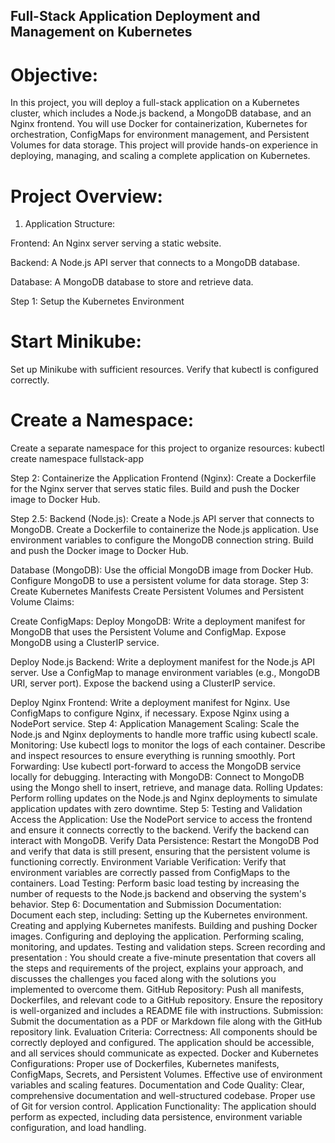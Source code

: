 ## Full-Stack Application Deployment and Management on Kubernetes

# Objective:
In this project, you will deploy a full-stack application on a Kubernetes cluster, which includes a Node.js backend, a MongoDB database, and an Nginx frontend. You will use Docker for containerization, Kubernetes for orchestration, ConfigMaps for environment management, and Persistent Volumes for data storage. This project will provide hands-on experience in deploying, managing, and scaling a complete application on Kubernetes.


# Project Overview:
1. Application Structure:

Frontend:
An Nginx server serving a static website.

Backend:
A Node.js API server that connects to a MongoDB database.

Database:
A MongoDB database to store and retrieve data.

Step 1: Setup the Kubernetes Environment

# Start Minikube:
Set up Minikube with sufficient resources.
Verify that kubectl is configured correctly.

# Create a Namespace:
Create a separate namespace for this project to organize resources:
kubectl create namespace fullstack-app


Step 2: Containerize the Application
Frontend (Nginx):
Create a Dockerfile for the Nginx server that serves static files.
Build and push the Docker image to Docker Hub.




Step 2.5: Backend (Node.js):
Create a Node.js API server that connects to MongoDB.
Create a Dockerfile to containerize the Node.js application.
Use environment variables to configure the MongoDB connection string.
Build and push the Docker image to Docker Hub.

Database (MongoDB):
Use the official MongoDB image from Docker Hub.
Configure MongoDB to use a persistent volume for data storage.
Step 3: Create Kubernetes Manifests
Create Persistent Volumes and Persistent Volume Claims:

Create ConfigMaps: 
Deploy MongoDB:
Write a deployment manifest for MongoDB that uses the Persistent Volume and ConfigMap.
Expose MongoDB using a ClusterIP service.


Deploy Node.js Backend:
Write a deployment manifest for the Node.js API server.
Use a ConfigMap to manage environment variables (e.g., MongoDB URI, server port).
Expose the backend using a ClusterIP service.


Deploy Nginx Frontend:
Write a deployment manifest for Nginx.
Use ConfigMaps to configure Nginx, if necessary.
Expose Nginx using a NodePort service.
Step 4: Application Management
Scaling:
Scale the Node.js and Nginx deployments to handle more traffic using kubectl scale.
Monitoring:
Use kubectl logs to monitor the logs of each container.
Describe and inspect resources to ensure everything is running smoothly.
Port Forwarding:
Use kubectl port-forward to access the MongoDB service locally for debugging.
Interacting with MongoDB:
Connect to MongoDB using the Mongo shell to insert, retrieve, and manage data.
Rolling Updates:
Perform rolling updates on the Node.js and Nginx deployments to simulate application updates with zero downtime.
Step 5: Testing and Validation
Access the Application:
Use the NodePort service to access the frontend and ensure it connects correctly to the backend.
Verify the backend can interact with MongoDB.
Verify Data Persistence:
Restart the MongoDB Pod and verify that data is still present, ensuring that the persistent volume is functioning correctly.
Environment Variable Verification:
Verify that environment variables are correctly passed from ConfigMaps to the containers.
Load Testing:
Perform basic load testing by increasing the number of requests to the Node.js backend and observing the system's behavior.
Step 6: Documentation and Submission
Documentation:
Document each step, including:
Setting up the Kubernetes environment.
Creating and applying Kubernetes manifests.
Building and pushing Docker images.
Configuring and deploying the application.
Performing scaling, monitoring, and updates.
Testing and validation steps.
Screen recording and presentation :
You should create a five-minute presentation that covers all the steps and requirements of the project, explains your approach, and discusses the challenges you faced along with the solutions you implemented to overcome them.
GitHub Repository:
Push all manifests, Dockerfiles, and relevant code to a GitHub repository.
Ensure the repository is well-organized and includes a README file with instructions.
Submission:
Submit the documentation as a PDF or Markdown file along with the GitHub repository link.
Evaluation Criteria:
Correctness:
All components should be correctly deployed and configured.
The application should be accessible, and all services should communicate as expected.
Docker and Kubernetes Configurations:
Proper use of Dockerfiles, Kubernetes manifests, ConfigMaps, Secrets, and Persistent Volumes.
Effective use of environment variables and scaling features.
Documentation and Code Quality:
Clear, comprehensive documentation and well-structured codebase.
Proper use of Git for version control.
Application Functionality:
The application should perform as expected, including data persistence, environment variable configuration, and load handling.